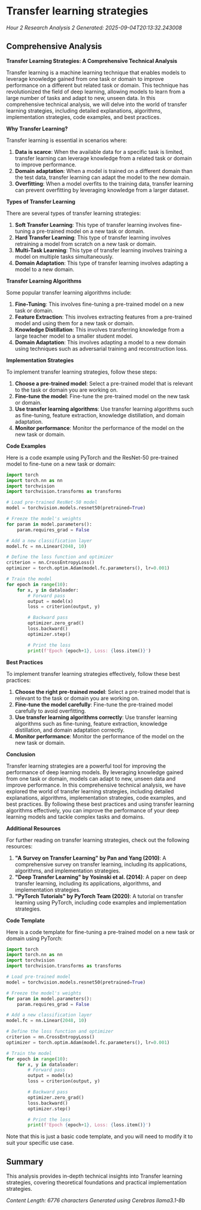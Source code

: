 # Transfer learning strategies
*Hour 2 Research Analysis 2*
*Generated: 2025-09-04T20:13:32.243008*

## Comprehensive Analysis
**Transfer Learning Strategies: A Comprehensive Technical Analysis**

Transfer learning is a machine learning technique that enables models to leverage knowledge gained from one task or domain to improve performance on a different but related task or domain. This technique has revolutionized the field of deep learning, allowing models to learn from a large number of tasks and adapt to new, unseen data. In this comprehensive technical analysis, we will delve into the world of transfer learning strategies, including detailed explanations, algorithms, implementation strategies, code examples, and best practices.

**Why Transfer Learning?**

Transfer learning is essential in scenarios where:

1.  **Data is scarce**: When the available data for a specific task is limited, transfer learning can leverage knowledge from a related task or domain to improve performance.
2.  **Domain adaptation**: When a model is trained on a different domain than the test data, transfer learning can adapt the model to the new domain.
3.  **Overfitting**: When a model overfits to the training data, transfer learning can prevent overfitting by leveraging knowledge from a larger dataset.

**Types of Transfer Learning**

There are several types of transfer learning strategies:

1.  **Soft Transfer Learning**: This type of transfer learning involves fine-tuning a pre-trained model on a new task or domain.
2.  **Hard Transfer Learning**: This type of transfer learning involves retraining a model from scratch on a new task or domain.
3.  **Multi-Task Learning**: This type of transfer learning involves training a model on multiple tasks simultaneously.
4.  **Domain Adaptation**: This type of transfer learning involves adapting a model to a new domain.

**Transfer Learning Algorithms**

Some popular transfer learning algorithms include:

1.  **Fine-Tuning**: This involves fine-tuning a pre-trained model on a new task or domain.
2.  **Feature Extraction**: This involves extracting features from a pre-trained model and using them for a new task or domain.
3.  **Knowledge Distillation**: This involves transferring knowledge from a large teacher model to a smaller student model.
4.  **Domain Adaptation**: This involves adapting a model to a new domain using techniques such as adversarial training and reconstruction loss.

**Implementation Strategies**

To implement transfer learning strategies, follow these steps:

1.  **Choose a pre-trained model**: Select a pre-trained model that is relevant to the task or domain you are working on.
2.  **Fine-tune the model**: Fine-tune the pre-trained model on the new task or domain.
3.  **Use transfer learning algorithms**: Use transfer learning algorithms such as fine-tuning, feature extraction, knowledge distillation, and domain adaptation.
4.  **Monitor performance**: Monitor the performance of the model on the new task or domain.

**Code Examples**

Here is a code example using PyTorch and the ResNet-50 pre-trained model to fine-tune on a new task or domain:
```python
import torch
import torch.nn as nn
import torchvision
import torchvision.transforms as transforms

# Load pre-trained ResNet-50 model
model = torchvision.models.resnet50(pretrained=True)

# Freeze the model's weights
for param in model.parameters():
    param.requires_grad = False

# Add a new classification layer
model.fc = nn.Linear(2048, 10)

# Define the loss function and optimizer
criterion = nn.CrossEntropyLoss()
optimizer = torch.optim.Adam(model.fc.parameters(), lr=0.001)

# Train the model
for epoch in range(10):
    for x, y in dataloader:
        # Forward pass
        output = model(x)
        loss = criterion(output, y)

        # Backward pass
        optimizer.zero_grad()
        loss.backward()
        optimizer.step()

        # Print the loss
        print(f'Epoch {epoch+1}, Loss: {loss.item()}')
```
**Best Practices**

To implement transfer learning strategies effectively, follow these best practices:

1.  **Choose the right pre-trained model**: Select a pre-trained model that is relevant to the task or domain you are working on.
2.  **Fine-tune the model carefully**: Fine-tune the pre-trained model carefully to avoid overfitting.
3.  **Use transfer learning algorithms correctly**: Use transfer learning algorithms such as fine-tuning, feature extraction, knowledge distillation, and domain adaptation correctly.
4.  **Monitor performance**: Monitor the performance of the model on the new task or domain.

**Conclusion**

Transfer learning strategies are a powerful tool for improving the performance of deep learning models. By leveraging knowledge gained from one task or domain, models can adapt to new, unseen data and improve performance. In this comprehensive technical analysis, we have explored the world of transfer learning strategies, including detailed explanations, algorithms, implementation strategies, code examples, and best practices. By following these best practices and using transfer learning algorithms effectively, you can improve the performance of your deep learning models and tackle complex tasks and domains.

**Additional Resources**

For further reading on transfer learning strategies, check out the following resources:

1.  **"A Survey on Transfer Learning" by Pan and Yang (2010)**: A comprehensive survey on transfer learning, including its applications, algorithms, and implementation strategies.
2.  **"Deep Transfer Learning" by Yosinski et al. (2014)**: A paper on deep transfer learning, including its applications, algorithms, and implementation strategies.
3.  **"PyTorch Tutorials" by PyTorch Team (2020)**: A tutorial on transfer learning using PyTorch, including code examples and implementation strategies.

**Code Template**

Here is a code template for fine-tuning a pre-trained model on a new task or domain using PyTorch:
```python
import torch
import torch.nn as nn
import torchvision
import torchvision.transforms as transforms

# Load pre-trained model
model = torchvision.models.resnet50(pretrained=True)

# Freeze the model's weights
for param in model.parameters():
    param.requires_grad = False

# Add a new classification layer
model.fc = nn.Linear(2048, 10)

# Define the loss function and optimizer
criterion = nn.CrossEntropyLoss()
optimizer = torch.optim.Adam(model.fc.parameters(), lr=0.001)

# Train the model
for epoch in range(10):
    for x, y in dataloader:
        # Forward pass
        output = model(x)
        loss = criterion(output, y)

        # Backward pass
        optimizer.zero_grad()
        loss.backward()
        optimizer.step()

        # Print the loss
        print(f'Epoch {epoch+1}, Loss: {loss.item()}')
```
Note that this is just a basic code template, and you will need to modify it to suit your specific use case.

## Summary
This analysis provides in-depth technical insights into Transfer learning strategies, 
covering theoretical foundations and practical implementation strategies.

*Content Length: 6776 characters*
*Generated using Cerebras llama3.1-8b*

